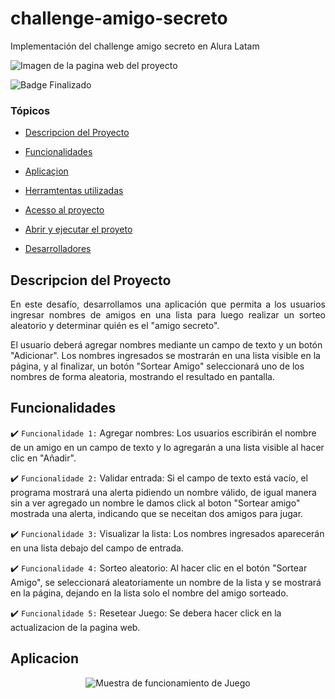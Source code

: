 # challenge-amigo-secreto
Implementación del challenge amigo secreto en Alura Latam

![Imagen de la pagina web del proyecto](https://github.com/user-attachments/assets/ddb7af6c-b971-4584-a6d0-a7948746e78f)

![Badge Finalizado](https://img.shields.io/badge/STATUS-%20FINALIZADO-green)

### Tópicos 

- [Descripcion del Proyecto](#Descripcion-del-Proyecto)

- [Funcionalidades](#Funcionalidades)

- [Aplicaçion](#Aplicacion)

- [Herramtentas utilizadas](#Herramientas-Utilizadas)

- [Acesso al proyecto](#Acesso-al-Proyecto)

- [Abrir y ejecutar el proyeto](#Abrir-y-ejecutar-el-Proyecto)

- [Desarrolladores](#Deserrolladores)

## Descripcion del Proyecto

<p align="justify">
En este desafío, desarrollamos una aplicación que permita a los usuarios ingresar nombres de amigos en una lista para luego realizar un sorteo aleatorio y determinar quién es el "amigo secreto".

El usuario deberá agregar nombres mediante un campo de texto y un botón "Adicionar". Los nombres ingresados se mostrarán en una lista visible en la página, y al finalizar, un botón "Sortear Amigo" seleccionará uno de los nombres de forma aleatoria, mostrando el resultado en pantalla.
</p>

## Funcionalidades

:heavy_check_mark: `Funcionalidade 1:` Agregar nombres: Los usuarios escribirán el nombre de un amigo en un campo de texto y lo agregarán a una lista visible al hacer clic en "Añadir".

:heavy_check_mark: `Funcionalidade 2:` Validar entrada: Si el campo de texto está vacío, el programa mostrará una alerta pidiendo un nombre válido, de igual manera sin a ver agregado un nombre le damos click al boton "Sortear amigo" mostrada una alerta, indicando que se neceitan dos amigos para jugar.

:heavy_check_mark: `Funcionalidade 3:` Visualizar la lista: Los nombres ingresados aparecerán en una lista debajo del campo de entrada.

:heavy_check_mark: `Funcionalidade 4:` Sorteo aleatorio: Al hacer clic en el botón "Sortear Amigo", se seleccionará aleatoriamente un nombre de la lista y se mostrará en la página, dejando en la lista solo el nombre del amigo sorteado.




:heavy_check_mark: `Funcionalidade 5:` Resetear Juego: Se debera hacer click en la actualizacion de la pagina web.

## Aplicacion

<div align="center">

![Muestra de funcionamiento de Juego](https://github.com/user-attachments/assets/030ab299-4aa3-4eee-8871-2cb50bc1421c)

</div>

